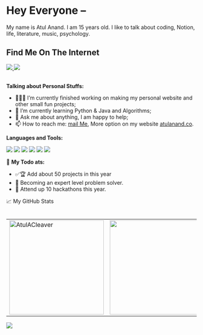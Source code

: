 
# Hey Everyone –
My name is Atul Anand. I am 15 years old. I like to talk about coding, Notion, life, literature, music, psychology.

## Find Me On The Internet
<a href="https://atulanand.co">
  <img src="https://img.icons8.com/fluent/50/000000/domain.png"/>
</a>
<a href="https://twitter.com/atulacleaver">
  <img src="https://img.icons8.com/fluent/48/000000/twitter.png"/>
</a>
<br>
<br>
  
**Talking about Personal Stuffs:**

- 👨🏽‍💻 I’m currently finished working on making my personal website and other small fun projects;
- 🌱 I’m currently learning Python & Java and Algorithms; 
- 💬 Ask me about anything, I am happy to help;
- 📫 How to reach me: <a href="mailto:atulcleaver@gmail.com">mail Me</a>, More option on my website <a href="https://www.atulanand.co/sessions">atulanand.co</a>.

**Languages and Tools:**  
<p>
<img src="https://img.icons8.com/color/48/000000/html-5--v1.png"/>  
<img src="https://img.icons8.com/color/48/000000/css3.png"/>  
<img src="https://img.icons8.com/color/50/000000/javascript.png">
<img src="https://img.icons8.com/color/50/000000/react-native.png"/>
<img src="https://img.icons8.com/color/50/000000/java-coffee-cup-logo.png"/>
<img src="https://img.icons8.com/color/48/000000/python.png"/>
</p>

🚧 **My Todo ats:**
<!-- TODO-IST:START -->
- ✅🏆  Add about 50 projects in this year         
- 🥅  Becoming an expert level problem solver.
- 📩  Attend up 10 hackathons this year.
<!-- TODO-IST:END -->


<div>📈 My GitHub Stats <br><br>
  <div>

<div>
  <table align = "center" ><tr>
<td> <img src="https://github-readme-stats.vercel.app/api?username=AtulACleaver&show_icons=true&&theme=radical" alt="AtulACleaver" style = "width: 250px;"/> </td>
<td> <img src="https://github-readme-stats.vercel.app/api/top-langs/?username=atulacleaver&layout=compact&theme=radical" style = "width: 250px;"/> </td>
</tr></table>
</div>

<div>
    <img src = "https://activity-graph.herokuapp.com/graph?username=AtulACleaver&show_icons=true&count_private=true&theme=redical&area=true">
</div>
</div>
</div>
